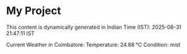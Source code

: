 # My Project

This content is dynamically generated in Indian Time (IST): 2025-08-31 21:47:11 IST


Current Weather in Coimbatore:
Temperature: 24.88 °C
Condition: mist
